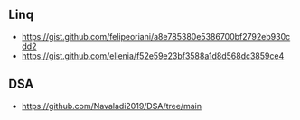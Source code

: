 ## Linq
- https://gist.github.com/felipeoriani/a8e785380e5386700bf2792eb930cdd2
- https://gist.github.com/ellenia/f52e59e23bf3588a1d8d568dc3859ce4

## DSA
- https://github.com/Navaladi2019/DSA/tree/main
